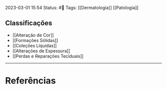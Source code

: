 2023-03-01 15:54
Status: #🌱 
Tags: [[Dermatologia]] [[Patologia]]
<br/>
## Classificações
- [[Alteração de Cor]]
- [[Formações Sólidas]]
- [[Coleções Líquidas]]
- [[Alterações de Espessura]]
- [[Perdas e Reparações Teciduais]]
____
# Referências

